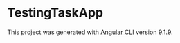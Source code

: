 # TestingTaskApp

This project was generated with [Angular CLI](https://github.com/angular/angular-cli) version 9.1.9.

